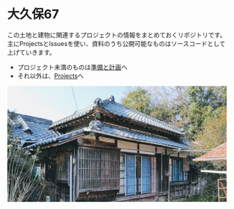 # 大久保67

この土地と建物に関連するプロジェクトの情報をまとめておくリポジトリです。主にProjectsとIssuesを使い、資料のうち公開可能なものはソースコードとして上げていきます。

- プロジェクト未満のものは[準備と計画](https://github.com/opensource-town/okubo-67/projects/1)へ
- それ以外は、[Projects](https://github.com/opensource-town/okubo-67/projects)へ

![front](front.jpg)
